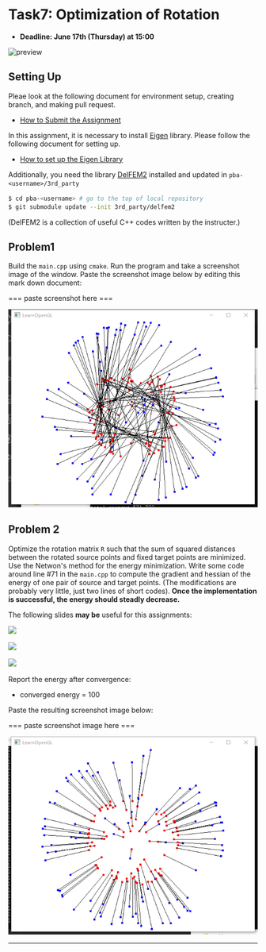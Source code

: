 # Task7: Optimization of Rotation 

- **Deadline: June 17th (Thursday) at 15:00**

![preview](preview.png)


## Setting Up

Pleae look at the following document for environment setup, creating branch, and making pull request.

- [How to Submit the Assignment](../doc/submit.md)

In this assignment, it is necessary to install [Eigen](https://eigen.tuxfamily.org/index.php?title=Main_Page) library.  Please follow the following document for setting up.    

- [How to set up the Eigen Library](../doc/setup_eigen.md)  

Additionally, you need the library [DelFEM2](https://github.com/nobuyuki83/delfem2) installed and updated in `pba-<username>/3rd_party` 

```bash
$ cd pba-<username> # go to the top of local repository
$ git submodule update --init 3rd_party/delfem2
```

(DelFEM2 is a collection of useful C++ codes written by the instructer.)



## Problem1

Build the `main.cpp` using `cmake`. Run the program and take a screenshot image of the window.  Paste the screenshot image below by editing this mark down document:

=== paste screenshot here ===

![result1](result1.png)


## Problem 2

Optimize the rotation matrix `R` such that the sum of squared distances between the rotated source points and fixed target points are minimized. Use the Netwon's method for the energy minimization. Write some code around line #71 in the `main.cpp` to compute the gradient and hessian of the energy of one pair of source and target points. (The modifications are probably very little, just two lines of short codes). **Once the implementation is successful, the energy should steadly decrease.** 

The following slides **may be** useful for this assignments:

![](slide_rotation0.png)

![](slide_rotation1.png)

![](slide_rotation2.png)



Report the energy after convergence: 

- converged energy = 100



Paste the resulting screenshot image below:

=== paste screenshot image here ===

![result2](result2.png)  






----









